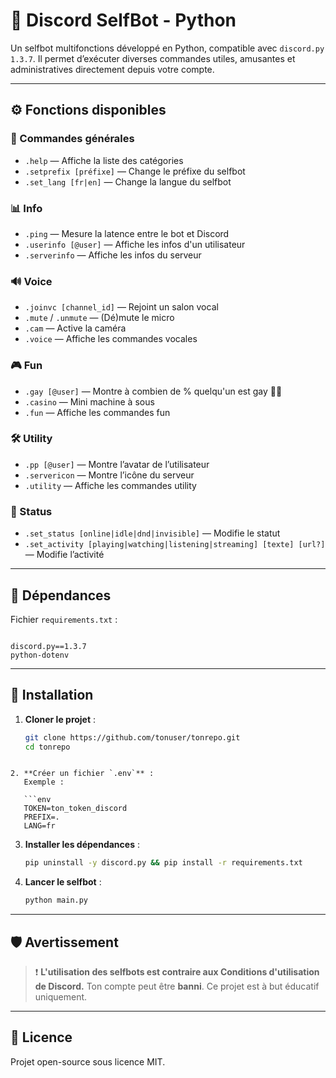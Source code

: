 # 🤖 Discord SelfBot - Python

Un selfbot multifonctions développé en Python, compatible avec `discord.py 1.3.7`. Il permet d’exécuter diverses commandes utiles, amusantes et administratives directement depuis votre compte.

---

## ⚙️ Fonctions disponibles

### 📄 Commandes générales
- `.help` — Affiche la liste des catégories
- `.setprefix [préfixe]` — Change le préfixe du selfbot
- `.set_lang [fr|en]` — Change la langue du selfbot

### 📊 Info
- `.ping` — Mesure la latence entre le bot et Discord
- `.userinfo [@user]` — Affiche les infos d'un utilisateur
- `.serverinfo` — Affiche les infos du serveur

### 🔊 Voice
- `.joinvc [channel_id]` — Rejoint un salon vocal
- `.mute` / `.unmute` — (Dé)mute le micro
- `.cam` — Active la caméra
- `.voice` — Affiche les commandes vocales

### 🎮 Fun
- `.gay [@user]` — Montre à combien de % quelqu'un est gay 🏳️‍🌈
- `.casino` — Mini machine à sous
- `.fun` — Affiche les commandes fun

### 🛠 Utility
- `.pp [@user]` — Montre l’avatar de l’utilisateur
- `.servericon` — Montre l’icône du serveur
- `.utility` — Affiche les commandes utility

### 🎯 Status
- `.set_status [online|idle|dnd|invisible]` — Modifie le statut
- `.set_activity [playing|watching|listening|streaming] [texte] [url?]` — Modifie l’activité

---

## 🧪 Dépendances

Fichier `requirements.txt` :

```

discord.py==1.3.7
python-dotenv

````

---

## 🚀 Installation

1. **Cloner le projet** :
   ```bash
   git clone https://github.com/tonuser/tonrepo.git
   cd tonrepo
```

2. **Créer un fichier `.env`** :
   Exemple :

   ```env
   TOKEN=ton_token_discord
   PREFIX=.
   LANG=fr
   ```

3. **Installer les dépendances** :

   ```bash
   pip uninstall -y discord.py && pip install -r requirements.txt
   ```

4. **Lancer le selfbot** :

   ```bash
   python main.py
   ```

---

## 🛡 Avertissement

> ❗ **L'utilisation des selfbots est contraire aux Conditions d'utilisation de Discord.** Ton compte peut être **banni**. Ce projet est à but éducatif uniquement.

---

## 📄 Licence

Projet open-source sous licence MIT.

